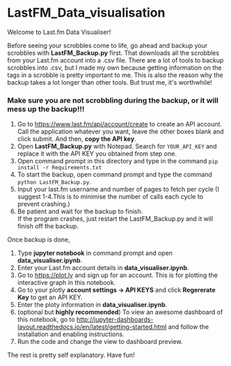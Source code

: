 # LastFM_Data_visualisation
Welcome to Last.fm Data Visualiser!  
  
Before seeing your scrobbles come to life, go ahead and backup your scrobbles
with **LastFM_Backup.py** first. That downloads all the scrobbles from your Last.fm account into a .csv file.
There are a lot of tools to backup scrobbles into .csv, but I made my own because getting information
on the tags in a scrobble is pretty important to me. This is also the reason why the backup takes a lot
longer than other tools. But trust me, it's worthwhile! 

### Make sure you are not scrobbling during the backup, or it will mess up the backup!!!
  
1. Go to https://www.last.fm/api/account/create to create an API account. Call the application whatever you want, leave the other boxes blank and click submit. And then, **copy the API key**.
2. Open **LastFM_Backup.py** with Notepad. Search for `YOUR_API_KEY` and replace it with the API KEY you obtained from step one.
3. Open command prompt in this directory and type in the command `pip install -r Requirements.txt`
4. To start the backup, open command prompt and type the command `python LastFM_Backup.py`.  
5. Input your last.fm username and number of pages to fetch per cycle (I suggest 1-4.This is to minimise the number of calls each cycle to prevent crashing.)
6. Be patient and wait for the backup to finish.    
If the program crashes, just restart the LastFM_Backup.py and it will finish off the backup.  

Once backup is done,
1. Type **jupyter notebook** in command prompt and open **data_visualiser.ipynb**.
2. Enter your Last.fm account details in **data_visualiser.ipynb**.
2. Go to https://plot.ly and sign up for an account. This is for plotting the interactive graph in this notebook.
3. Go to your plotly **account settings &rarr; API KEYS** and click **Regererate Key** to get an API KEY.
4. Enter the ploty information in **data_visualiser.ipynb**. 
5. (optional but **highly recommended**) To view an awesome dashboard of this notebook, go to http://jupyter-dashboards-layout.readthedocs.io/en/latest/getting-started.html and follow the installation and enabling instructions.
6. Run the code and change the view to dashboard preview.

The rest is pretty self explanatory. Have fun!
